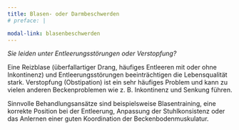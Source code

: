 ```yaml
---
title: Blasen- oder Darmbeschwerden
# preface: |

modal-link: blasenbeschwerden
---
```

*Sie leiden unter Entleerungsstörungen oder Verstopfung?*

Eine Reizblase (überfallartiger Drang, häufiges Entleeren mit oder ohne Inkontinenz) und Entleerungsstörungen beeinträchtigen die Lebensqualität stark.
Verstopfung (Obstipation) ist ein sehr häufiges Problem und kann zu vielen anderen Beckenproblemen wie z. B. Inkontinenz und Senkung führen.

Sinnvolle Behandlungsansätze sind beispielsweise Blasentraining, eine korrekte Position bei der Entleerung, Anpassung der Stuhlkonsistenz oder das Anlernen einer guten Koordination der Beckenbodenmuskulatur.

